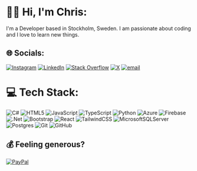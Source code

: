 # 👋🏾 Hi, I'm Chris:
I'm a Developer based in Stockholm, Sweden. I am passionate about coding and I love to learn new things.


## 🌐 Socials:
[![Instagram](https://img.shields.io/badge/Instagram-%23E4405F.svg?logo=Instagram&logoColor=white)](https://instagram.com/TouchdownPasses) [![LinkedIn](https://img.shields.io/badge/LinkedIn-%230077B5.svg?logo=linkedin&logoColor=white)](https://linkedin.com/in/christian-kangaji) [![Stack Overflow](https://img.shields.io/badge/-Stackoverflow-FE7A16?logo=stack-overflow&logoColor=white)](https://stackoverflow.com/users/8646562) [![X](https://img.shields.io/badge/X-black.svg?logo=X&logoColor=white)](https://x.com/touchdownpasses) [![email](https://img.shields.io/badge/Email-D14836?logo=gmail&logoColor=white)](mailto:christian.kangaji@live.se) 

# 💻 Tech Stack:
![C#](https://img.shields.io/badge/c%23-%23239120.svg?style=flat&logo=csharp&logoColor=white) ![HTML5](https://img.shields.io/badge/html5-%23E34F26.svg?style=flat&logo=html5&logoColor=white) ![JavaScript](https://img.shields.io/badge/javascript-%23323330.svg?style=flat&logo=javascript&logoColor=%23F7DF1E) ![TypeScript](https://img.shields.io/badge/typescript-%23007ACC.svg?style=flat&logo=typescript&logoColor=white) ![Python](https://img.shields.io/badge/python-3670A0?style=flat&logo=python&logoColor=ffdd54) ![Azure](https://img.shields.io/badge/azure-%230072C6.svg?style=flat&logo=microsoftazure&logoColor=white) ![Firebase](https://img.shields.io/badge/firebase-%23039BE5.svg?style=flat&logo=firebase) ![.Net](https://img.shields.io/badge/.NET-5C2D91?style=flat&logo=.net&logoColor=white) ![Bootstrap](https://img.shields.io/badge/bootstrap-%238511FA.svg?style=flat&logo=bootstrap&logoColor=white) ![React](https://img.shields.io/badge/react-%2320232a.svg?style=flat&logo=react&logoColor=%2361DAFB) ![TailwindCSS](https://img.shields.io/badge/tailwindcss-%2338B2AC.svg?style=flat&logo=tailwind-css&logoColor=white) ![MicrosoftSQLServer](https://img.shields.io/badge/Microsoft%20SQL%20Server-CC2927?style=flat&logo=microsoft%20sql%20server&logoColor=white) ![Postgres](https://img.shields.io/badge/postgres-%23316192.svg?style=flat&logo=postgresql&logoColor=white) ![Git](https://img.shields.io/badge/git-%23F05033.svg?style=flat&logo=git&logoColor=white) ![GitHub](https://img.shields.io/badge/github-%23121011.svg?style=flat&logo=github&logoColor=white)

## 💰 Feeling generous?
[![PayPal](https://img.shields.io/badge/PayPal-00457C?style=flat&logo=paypal&logoColor=white)](https://paypal.me/paypal.me/chriskangaji) 

  
<!-- Proudly created with GPRM ( https://gprm.itsvg.in ) -->
